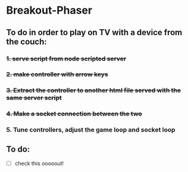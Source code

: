# Breakout-Phaser

## To do in order to play on TV with a device from the couch:

### ~~1. serve script from node scripted server~~

### ~~2. make controller with arrow keys~~

### ~~3. Extract the controller to another html file served with the same server script~~

### ~~4. Make a socket connection between the two~~

### 5. Tune controllers, adjust the game loop and socket loop

## To do:

- [ ] check this ooooout!
